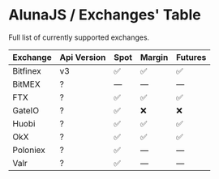 # AlunaJS / Exchanges' Table

Full list of currently supported exchanges.

|Exchange|Api Version|Spot|Margin|Futures|
| -- | -- | -- | -- | -- |
|Bitfinex|v3|✅ |✅|✅|
|BitMEX|?|—|—|—|
|FTX|?|✅ |✅|✅|
|GateIO|?|✅ |❌|❌|
|Huobi|?|✅ |✅|✅|
|OkX|?|✅ |✅|✅|
|Poloniex|?|✅ |—|—|
|Valr|?|✅ |—|—|
